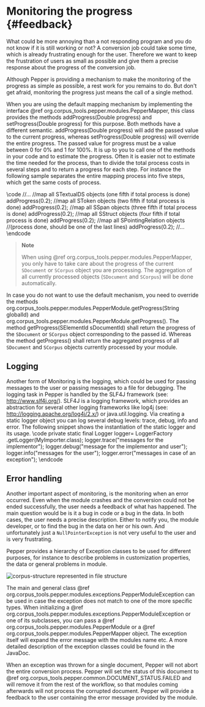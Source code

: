 Monitoring the progress {#feedback}
=======================

What could be more annoying than a not responding program and you do not know if it is still working or not? A conversion job could take some time, which is already frustrating enough for the user. Therefore we want to keep the frustration of users as small as possible and give them a precise response about the progress of the conversion job.

Although Pepper is providing a mechanism to make the monitoring of the progress as simple as possible, a rest work for you remains to do. But don't get afraid, monitoring the progress just means the call of a single method.

When you are using the default mapping mechanism by implementing the interface @ref org.corpus_tools.pepper.modules.PepperMapper, this class provides the methods addProgress(Double progress) and setProgress(Double progress) for this purpose. Both methods have a different semantic. addProgress(Double progress) will add the passed value to the current progress, whereas setProgress(Double progress) will override the entire progress. The passed value for progress must be a value between 0 for 0% and 1 for 100%. It is up to you to call one of the methods in your code and to estimate the progress. Often it is easier not to estimate the time needed for the process, than to divide the total process costs in several steps and to return a progress for each step. For instance the following sample separates the entire mapping process into five steps, which get the same costs of process.

\code
    //...
    //map all STextualDS objects (one fifth if total process is done)
    addProgress(0.2);
    //map all SToken objects (two fifth if total process is done)
    addProgress(0.2);
    //map all SSpan objects (three fifth if total process is done)
    addProgress(0.2);
    //map all SStruct objects (four fifth if total process is done)
    addProgress(0.2);
    //map all SPointingRelation objects 
    //(process done, should be one of the last lines)
    addProgress(0.2);
    //...
\endcode

> **Note**
>
> When using @ref org.corpus_tools.pepper.modules.PepperMapper, you only have to take care about the progress of the current `SDocument` or `SCorpus` object you are processing. The aggregation of all currently processed objects (`SDocument` and `SCorpus`) will be done automatically.

In case you do not want to use the default mechanism, you need to override the methods org.corpus_tools.pepper.modules.PepperModule.getProgress(String globalId) and org.corpus_tools.pepper.modules.PepperModule.getProgress(). The method getProgress(SElementId sDocumentId) shall return the progress of the `SDocument` or `SCorpus` object corresponding to the passed id. Whereas the method getProgress() shall return the aggregated progress of all `SDocument` and `SCorpus` objects currently processed by your module.

Logging
-------

Another form of Monitoring is the logging, which could be used for passing messages to the user or passing messages to a file for debugging. The logging task in Pepper is handled by the SLF4J framework (see: <http://www.slf4j.org/>). SLF4J is a logging framework, which provides an abstraction for several other logging frameworks like log4j (see: <http://logging.apache.org/log4j/2.x/>) or java.util.logging. Via creating a static logger object you can log several debug levels: trace, debug, info and error. The following snippet shows the instantiation of the static logger and its usage.
\code
    private static final Logger logger= LoggerFactory
            .getLogger(MyImporter.class);
    logger.trace("messages for the implementor");
    logger.debug("message for the implementor and user");
    logger.info("messages for the user");
    logger.error("messages in case of an exception");
\endcode

Error handling
--------------

Another important aspect of monitoring, is the monitoring when an error occurred. Even when the module crashes and the conversion could not be ended successfully, the user needs a feedback of what has happened. The main question would be is it a bug in code or a bug in the data. In both cases, the user needs a precise description. Either to notify you, the module developer, or to find the bug in the data on her or his own. And unfortunately just a `NullPointerException` is not very useful to the user and is very frustrating.

Pepper provides a hierarchy of Exception classes to be used for different purposes, for instance to describe problems in customization properties, the data or general problems in module. 

![corpus-structure represented in file structure](./moduleDevelopers/images/exceptionClassDiagram.png)

The main and general class @ref org.corpus_tools.pepper.modules.exceptions.PepperModuleException can be used in case the exception does not match to one of the more specific types. When initializing a @ref org.corpus_tools.pepper.modules.exceptions.PepperModuleException or one of its subclasses, you can pass a @ref org.corpus_tools.pepper.modules.PepperModule or a @ref org.corpus_tools.pepper.modules.PepperMapper object. The exception itself will expand the error message with the modules name etc. A more detailed description of the exception classes could be found in the JavaDoc.

When an exception was thrown for a single document, Pepper will not abort the entire conversion process. Pepper will set the status of this document to @ref org.corpus_tools.pepper.common.DOCUMENT_STATUS.FAILED and will remove it from the rest of the workflow, so that modules coming afterwards will not process the corrupted document. Pepper will provide a feedback to the user containing the error message provided by the module.